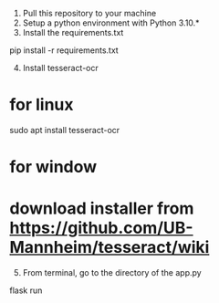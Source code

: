 1. Pull this repository to your machine
2. Setup a python environment with Python 3.10.\*
3. Install the requirements.txt


pip install -r requirements.txt


4. Install tesseract-ocr


# for linux
sudo apt install tesseract-ocr

# for window
# download installer from https://github.com/UB-Mannheim/tesseract/wiki


5. From terminal, go to the directory of the app.py


flask run